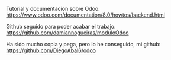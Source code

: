 

Tutorial y documentacion sobre Odoo: https://www.odoo.com/documentation/8.0/howtos/backend.html

Github seguido para poder acabar el trabajo: https://github.com/damiannogueiras/moduloOdoo

Ha sido mucho copia y pega, pero lo he conseguido, mi github: https://github.com/DiegoAbal6/odoo
